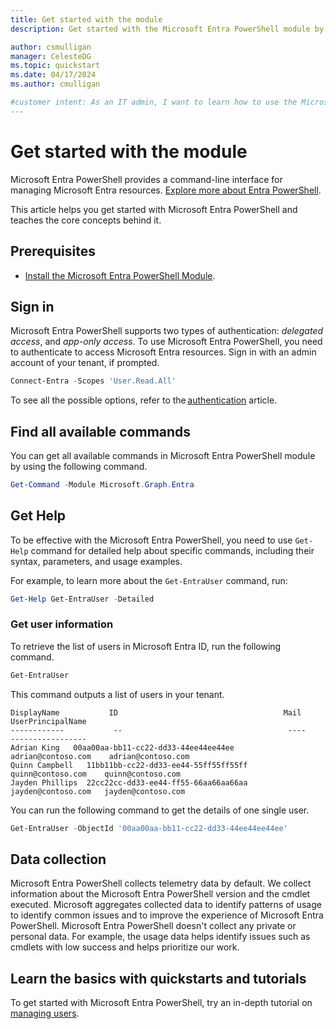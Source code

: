```yaml
---
title: Get started with the module
description: Get started with the Microsoft Entra PowerShell module by using it perform some basic tasks.

author: csmulligan
manager: CelesteDG
ms.topic: quickstart
ms.date: 04/17/2024
ms.author: cmulligan

#customer intent: As an IT admin, I want to learn how to use the Microsoft Entra PowerShell module, so that I can manage Entra resources.
---
```


# Get started with the module

Microsoft Entra PowerShell provides a command-line interface for managing Microsoft Entra resources. [Explore more about Entra PowerShell](overview.md).

This article helps you get started with Microsoft Entra PowerShell and teaches the core concepts behind it.

## Prerequisites

- [Install the Microsoft Entra PowerShell Module](installation.md).

## Sign in

Microsoft Entra PowerShell supports two types of authentication: _delegated access_, and _app-only access_. To use Microsoft Entra PowerShell, you need to authenticate to access Microsoft Entra resources. Sign in with an admin account of your tenant, if prompted.

```powershell
Connect-Entra -Scopes 'User.Read.All' 
```

To see all the possible options, refer to the [authentication](authentication-methods.md) article.

## Find all available commands

You can get all available commands in Microsoft Entra PowerShell module by using the following command.

```powershell
Get-Command -Module Microsoft.Graph.Entra
```

## Get Help

To be effective with the Microsoft Entra PowerShell, you need to use `Get-Help` command for detailed help about specific commands, including their syntax, parameters, and usage examples.

For example, to learn more about the `Get-EntraUser` command, run:

```powershell
Get-Help Get-EntraUser -Detailed
```

### Get user information

To retrieve the list of users in Microsoft Entra ID, run the following command.

```powershell
Get-EntraUser
```

This command outputs a list of users in your tenant. 

```Output
DisplayName           ID                                     Mail                    UserPrincipalName
------------           --                                     ----                    -----------------
Adrian King   00aa00aa-bb11-cc22-dd33-44ee44ee44ee   adrian@contoso.com    adrian@contoso.com
Quinn Campbell   11bb11bb-cc22-dd33-ee44-55ff55ff55ff   quinn@contoso.com    quinn@contoso.com
Jayden Phillips  22cc22cc-dd33-ee44-ff55-66aa66aa66aa   jayden@contoso.com   jayden@contoso.com
```

You can run the following command to get the details of one single user.

```powershell
Get-EntraUser -ObjectId '00aa00aa-bb11-cc22-dd33-44ee44ee44ee'
```

## Data collection

Microsoft Entra PowerShell collects telemetry data by default. We collect information about the Microsoft Entra PowerShell version and the cmdlet executed. Microsoft aggregates collected data to identify patterns of usage to identify common issues and to improve the experience of Microsoft Entra PowerShell. Microsoft Entra PowerShell doesn't collect any private or personal data. For example, the usage data helps identify issues such as cmdlets with low success and helps prioritize our work.

## Learn the basics with quickstarts and tutorials

To get started with Microsoft Entra PowerShell, try an in-depth tutorial on [managing users](manage-user.md).
